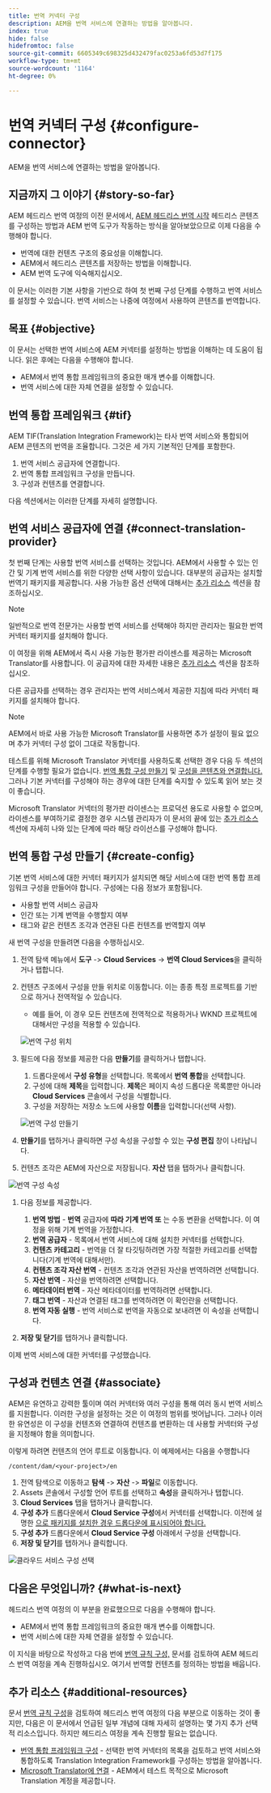 ```yaml
---
title: 번역 커넥터 구성
description: AEM을 번역 서비스에 연결하는 방법을 알아봅니다.
index: true
hide: false
hidefromtoc: false
source-git-commit: 6605349c698325d432479fac0253a6fd53d7f175
workflow-type: tm+mt
source-wordcount: '1164'
ht-degree: 0%

---
```


# 번역 커넥터 구성 {#configure-connector}

AEM을 번역 서비스에 연결하는 방법을 알아봅니다.

## 지금까지 그 이야기 {#story-so-far}

AEM 헤드리스 번역 여정의 이전 문서에서, [AEM 헤드리스 번역 시작](learn-about.md) 헤드리스 콘텐츠를 구성하는 방법과 AEM 번역 도구가 작동하는 방식을 알아보았으므로 이제 다음을 수행해야 합니다.

* 번역에 대한 컨텐츠 구조의 중요성을 이해합니다.
* AEM에서 헤드리스 콘텐츠를 저장하는 방법을 이해합니다.
* AEM 번역 도구에 익숙해지십시오.

이 문서는 이러한 기본 사항을 기반으로 하여 첫 번째 구성 단계를 수행하고 번역 서비스를 설정할 수 있습니다. 번역 서비스는 나중에 여정에서 사용하여 콘텐츠를 번역합니다.

## 목표 {#objective}

이 문서는 선택한 번역 서비스에 AEM 커넥터를 설정하는 방법을 이해하는 데 도움이 됩니다. 읽은 후에는 다음을 수행해야 합니다.

* AEM에서 번역 통합 프레임워크의 중요한 매개 변수를 이해합니다.
* 번역 서비스에 대한 자체 연결을 설정할 수 있습니다.

## 번역 통합 프레임워크 {#tif}

AEM TIF(Translation Integration Framework)는 타사 번역 서비스와 통합되어 AEM 콘텐츠의 번역을 조율합니다. 그것은 세 가지 기본적인 단계를 포함한다.

1. 번역 서비스 공급자에 연결합니다.
1. 번역 통합 프레임워크 구성을 만듭니다.
1. 구성과 컨텐츠를 연결합니다.

다음 섹션에서는 이러한 단계를 자세히 설명합니다.

## 번역 서비스 공급자에 연결 {#connect-translation-provider}

첫 번째 단계는 사용할 번역 서비스를 선택하는 것입니다. AEM에서 사용할 수 있는 인간 및 기계 번역 서비스를 위한 다양한 선택 사항이 있습니다. 대부분의 공급자는 설치할 번역기 패키지를 제공합니다. 사용 가능한 옵션 선택에 대해서는 [추가 리소스](#additional-resources) 섹션을 참조하십시오.

>[!NOTE]
>
>일반적으로 번역 전문가는 사용할 번역 서비스를 선택해야 하지만 관리자는 필요한 번역 커넥터 패키지를 설치해야 합니다.

이 여정을 위해 AEM에서 즉시 사용 가능한 평가판 라이센스를 제공하는 Microsoft Translator를 사용합니다. 이 공급자에 대한 자세한 내용은 [추가 리소스](#additional-resources) 섹션을 참조하십시오.

다른 공급자를 선택하는 경우 관리자는 번역 서비스에서 제공한 지침에 따라 커넥터 패키지를 설치해야 합니다.

>[!NOTE]
>
>AEM에서 바로 사용 가능한 Microsoft Translator를 사용하면 추가 설정이 필요 없으며 추가 커넥터 구성 없이 그대로 작동합니다.
>
>테스트를 위해 Microsoft Translator 커넥터를 사용하도록 선택한 경우 다음 두 섹션의 단계를 수행할 필요가 없습니다. [번역 통합 구성 만들기](#create-config) 및 [구성을 콘텐츠와 연결합니다.](#associate) 그러나 기본 커넥터를 구성해야 하는 경우에 대한 단계를 숙지할 수 있도록 읽어 보는 것이 좋습니다.
>
>Microsoft Translator 커넥터의 평가판 라이센스는 프로덕션 용도로 사용할 수 없으며, 라이센스를 부여하기로 결정한 경우 시스템 관리자가 이 문서의 끝에 있는 [추가 리소스](#additional-resources) 섹션에 자세히 나와 있는 단계에 따라 해당 라이선스를 구성해야 합니다.

## 번역 통합 구성 만들기 {#create-config}

기본 번역 서비스에 대한 커넥터 패키지가 설치되면 해당 서비스에 대한 번역 통합 프레임워크 구성을 만들어야 합니다. 구성에는 다음 정보가 포함됩니다.

* 사용할 번역 서비스 공급자
* 인간 또는 기계 번역을 수행할지 여부
* 태그와 같은 컨텐츠 조각과 연관된 다른 컨텐츠를 번역할지 여부

새 번역 구성을 만들려면 다음을 수행하십시오.

1. 전역 탐색 메뉴에서 **도구** -> **Cloud Services** -> **번역 Cloud Services**&#x200B;을 클릭하거나 탭합니다.
1. 컨텐츠 구조에서 구성을 만들 위치로 이동합니다. 이는 종종 특정 프로젝트를 기반으로 하거나 전역적일 수 있습니다.
   * 예를 들어, 이 경우 모든 컨텐츠에 전역적으로 적용하거나 WKND 프로젝트에 대해서만 구성을 적용할 수 있습니다.

   ![번역 구성 위치](assets/translation-configuration-location.png)

1. 필드에 다음 정보를 제공한 다음 **만들기**&#x200B;를 클릭하거나 탭합니다.
   1. 드롭다운에서 **구성 유형**&#x200B;을 선택합니다. 목록에서 **번역 통합**&#x200B;을 선택합니다.
   1. 구성에 대해 **제목**&#x200B;을 입력합니다. **제목**&#x200B;은 페이지 속성 드롭다운 목록뿐만 아니라 **Cloud Services** 콘솔에서 구성을 식별합니다.
   1. 구성을 저장하는 저장소 노드에 사용할 **이름**&#x200B;을 입력합니다(선택 사항).

   ![번역 구성 만들기](assets/create-translation-configuration.png)

1. **만들기**&#x200B;를 탭하거나 클릭하면 구성 속성을 구성할 수 있는 **구성 편집** 창이 나타납니다.

1. 컨텐츠 조각은 AEM에 자산으로 저장됩니다. **자산** 탭을 탭하거나 클릭합니다.

![번역 구성 속성](assets/translation-configuration.png)

1. 다음 정보를 제공합니다.

   1. **번역 방법**  -  **번역** 공급자에  **따라 기계 번역 또** 는 수동 변환을 선택합니다. 이 여정을 위해 기계 번역을 가정합니다.
   1. **번역 공급자**  - 목록에서 번역 서비스에 대해 설치한 커넥터를 선택합니다.
   1. **컨텐츠 카테고리**  - 번역을 더 잘 타깃팅하려면 가장 적절한 카테고리를 선택합니다(기계 번역에 대해서만).
   1. **컨텐츠 조각 자산 번역**  - 컨텐츠 조각과 연관된 자산을 번역하려면 선택합니다.
   1. **자산 번역**  - 자산을 번역하려면 선택합니다.
   1. **메타데이터 번역**  - 자산 메타데이터를 번역하려면 선택합니다.
   1. **태그 번역**  - 자산과 연결된 태그를 번역하려면 이 확인란을 선택합니다.
   1. **번역 자동 실행**  - 번역 서비스로 번역을 자동으로 보내려면 이 속성을 선택합니다.

1. **저장 및 닫기**&#x200B;를 탭하거나 클릭합니다.

이제 번역 서비스에 대한 커넥터를 구성했습니다.

## 구성과 컨텐츠 연결 {#associate}

AEM은 유연하고 강력한 툴이며 여러 커넥터와 여러 구성을 통해 여러 동시 번역 서비스를 지원합니다. 이러한 구성을 설정하는 것은 이 여정의 범위를 벗어납니다. 그러나 이러한 유연성은 이 구성을 컨텐츠와 연결하여 컨텐츠를 변환하는 데 사용할 커넥터와 구성을 지정해야 함을 의미합니다.

이렇게 하려면 컨텐츠의 언어 루트로 이동합니다. 이 예제에서는 다음을 수행합니다

```text
/content/dam/<your-project>/en
```

1. 전역 탐색으로 이동하고 **탐색** -> **자산** -> **파일**&#x200B;로 이동합니다.
1. Assets 콘솔에서 구성할 언어 루트를 선택하고 **속성**&#x200B;을 클릭하거나 탭합니다.
1. **Cloud Services** 탭을 탭하거나 클릭합니다.
1. **구성 추가** 드롭다운에서 **Cloud Service 구성**&#x200B;에서 커넥터를 선택합니다. 이전에 설명한 [으로 패키지를 설치한 경우 드롭다운에 표시되어야 합니다.](#connect-translation-provider)
1. **구성 추가** 드롭다운에서 **Cloud Service 구성** 아래에서 구성을 선택합니다.
1. **저장 및 닫기**&#x200B;를 탭하거나 클릭합니다.

![클라우드 서비스 구성 선택](assets/select-cloud-service-configurations.png)

## 다음은 무엇입니까? {#what-is-next}

헤드리스 번역 여정의 이 부분을 완료했으므로 다음을 수행해야 합니다.

* AEM에서 번역 통합 프레임워크의 중요한 매개 변수를 이해합니다.
* 번역 서비스에 대한 자체 연결을 설정할 수 있습니다.

이 지식을 바탕으로 작성하고 다음 번에 [번역 규칙 구성,](translation-rules.md) 문서를 검토하여 AEM 헤드리스 번역 여정을 계속 진행하십시오. 여기서 번역할 컨텐츠를 정의하는 방법을 배웁니다.

## 추가 리소스 {#additional-resources}

문서 [번역 규칙 구성](translation-rules.md)을 검토하여 헤드리스 번역 여정의 다음 부분으로 이동하는 것이 좋지만, 다음은 이 문서에서 언급된 일부 개념에 대해 자세히 설명하는 몇 가지 추가 선택적 리소스입니다. 하지만 헤드리스 여정을 계속 진행할 필요는 없습니다.

* [번역 통합 프레임워크 구성](/help/sites-cloud/administering/translation/integration-framework.md)  - 선택한 번역 커넥터의 목록을 검토하고 번역 서비스와 통합하도록 Translation Integration Framework를 구성하는 방법을 알아봅니다.
* [Microsoft Translator에 연결](/help/sites-cloud/administering/translation/connect-ms-translator.md)  - AEM에서 테스트 목적으로 Microsoft Translation 계정을 제공합니다.
